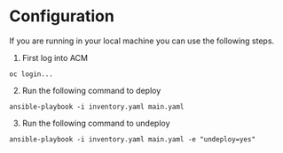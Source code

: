 # Configuration

If you are running in your local machine you can use the following steps.

1. First log into ACM

```
oc login...
```

2. Run the following command to deploy

```
ansible-playbook -i inventory.yaml main.yaml
```

3. Run the following command to undeploy

```
ansible-playbook -i inventory.yaml main.yaml -e "undeploy=yes"
```
